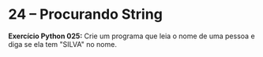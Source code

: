 



# 24 – Procurando String

**Exercício Python 025:** Crie um programa que leia o nome de uma pessoa e diga se ela tem "SILVA" no nome.


